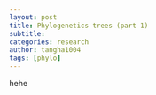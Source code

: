 ```yaml
---
layout: post
title: Phylogenetics trees (part 1)
subtitle:
categories: research
author: tangha1004
tags: [phylo]
---
```


hehe